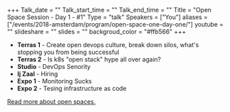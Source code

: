 +++
Talk_date = ""
Talk_start_time = ""
Talk_end_time = ""
Title = "Open Space Session - Day 1 - #1"
Type = "talk"
Speakers = ["You"]
aliases = ["/events/2018-amsterdam/program/open-space-one-day-one/"]
youtube = ""
slideshare = ""
slides = ""
backgroud_color = "#ffb566"
+++

<ul>
<li><b>Terras 1</b> - Create open devops culture, break down silos, what's stopping you from being successful</li>
<li><b>Terras 2</b> - Is k8s "open stack" hype all over again?</li>
<li><b>Studio</b> - DevOps Senority</li>
<li><b>Ij Zaal</b> - Hiring</li>
<li><b>Expo 1</b> - Monitoring Sucks</li>
<li><b>Expo 2</b> - Tesing infrastructure as code</li>
</ul>

<a href="https://www.devopsdays.org/open-space-format/">Read more about open spaces.</a>